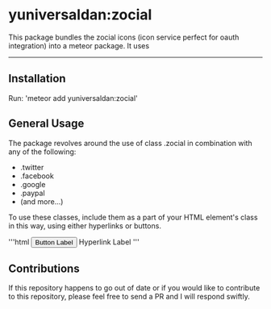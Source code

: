 # yuniversaldan:zocial

This package bundles the zocial icons (icon service perfect for oauth integration) into a meteor
package. It uses 

***
## Installation

Run: 'meteor add yuniversaldan:zocial'

## General Usage

The package revolves around the use of class .zocial in combination with any of the following:
+ .twitter
+ .facebook
+ .google
+ .paypal
+ (and more...)

To use these classes, include them as a part of your HTML element's class in this way, using
either hyperlinks or buttons.

'''html
<button class='zocial twitter'>Button Label</button>
<a class="zocial google">Hyperlink Label</a>
'''

## Contributions

If this repository happens to go out of date or if you would like to contribute to this repository, please
feel free to send a PR and I will respond swiftly.

